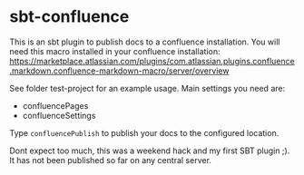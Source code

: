 # sbt-confluence

This is an sbt plugin to publish docs to a confluence installation. You will
need this macro installed in your confluence installation:
https://marketplace.atlassian.com/plugins/com.atlassian.plugins.confluence.markdown.confluence-markdown-macro/server/overview

See folder test-project for an example usage. Main settings you need are:

* confluencePages
* confluenceSettings

Type `confluencePublish` to publish your docs to the configured location.

Dont expect too much, this was a weekend hack and my first SBT plugin ;). It has not been
published so far on any central server.
